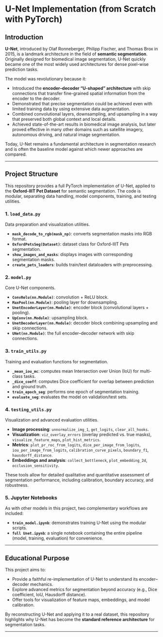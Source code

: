 # U-Net Implementation (from Scratch with PyTorch)

## Introduction

**U-Net**, introduced by Olaf Ronneberger, Philipp Fischer, and Thomas Brox in 2015, is a landmark architecture in the field of **semantic segmentation**. Originally designed for biomedical image segmentation, U-Net quickly became one of the most widely used architectures for dense pixel-wise prediction tasks.  

The model was revolutionary because it:  
- Introduced the **encoder–decoder “U-shaped” architecture** with skip connections that transfer fine-grained spatial information from the encoder to the decoder.  
- Demonstrated that precise segmentation could be achieved even with limited training data by using extensive data augmentation.  
- Combined convolutional layers, downsampling, and upsampling in a way that preserved both global context and local details.  
- Achieved state-of-the-art results in biomedical image analysis, but later proved effective in many other domains such as satellite imagery, autonomous driving, and natural image segmentation.  

Today, U-Net remains a fundamental architecture in segmentation research and is often the baseline model against which newer approaches are compared.

---

## Project Structure

This repository provides a full PyTorch implementation of U-Net, applied to the **Oxford-IIIT Pet Dataset** for semantic segmentation. The code is modular, separating data handling, model components, training, and testing utilities.

### 1. `load_data.py`
Data preparation and visualization utilities.  
- **`mask_decode_to_rgb(mask_np)`**: converts segmentation masks into RGB format.  
- **`OxfordPetsSeg(Dataset)`**: dataset class for Oxford-IIIT Pets segmentation.  
- **`show_images_and_masks`**: displays images with corresponding segmentation masks.  
- **`create_pets_loaders`**: builds train/test dataloaders with preprocessing.

### 2. `model.py`
Core U-Net components.  
- **`ConvRelu(nn.Module)`**: convolution + ReLU block.  
- **`MaxPool(nn.Module)`**: pooling layer for downsampling.  
- **`UnetEncoderLayer(nn.Module)`**: encoder block (convolutional layers + pooling).  
- **`UpConv(nn.Module)`**: upsampling block.  
- **`UnetDecoderLayer(nn.Module)`**: decoder block combining upsampling and skip connections.  
- **`UNet(nn.Module)`**: the full encoder–decoder network with skip connections.

### 3. `train_utils.py`
Training and evaluation functions for segmentation.  
- **`_mean_iou_mc`**: computes mean Intersection over Union (IoU) for multi-class tasks.  
- **`_dice_coeff`**: computes Dice coefficient for overlap between prediction and ground truth.  
- **`train_epoch_seg`**: performs one epoch of segmentation training.  
- **`evaluate_seg`**: evaluates the model on validation/test sets.

### 4. `testing_utils.py`
Visualization and advanced evaluation utilities.  
- **Image processing**: `unnormalize_img_1`, `get_logits`, `clear_all_hooks`.  
- **Visualization**: `viz_overlay_errors` (overlay predicted vs. true masks), `visualize_feature_maps`, `plot_hist_metrics`.  
- **Metrics**: `plot_pr_roc_from_logits`, `dice_per_image_from_logits`, `iou_per_image_from_logits`, `calibration_curve_pixels`, `boundary_f1`, `hausdorff_distance`.  
- **Embeddings and analysis**: `collect_bottleneck`, `plot_embedding_2d`, `occlusion_sensitivity`.  

These tools allow for detailed qualitative and quantitative assessment of segmentation performance, including calibration, boundary accuracy, and robustness.

### 5. Jupyter Notebooks
As with other models in this project, two complementary workflows are included:  
- **`train_model.ipynb`**: demonstrates training U-Net using the modular scripts.  
- **`full Unet.ipynb`**: a single notebook containing the entire pipeline (model, training, evaluation) for convenience.

---

## Educational Purpose

This project aims to:  
- Provide a faithful re-implementation of U-Net to understand its encoder–decoder mechanics.  
- Explore advanced metrics for segmentation beyond accuracy (e.g., Dice coefficient, IoU, Hausdorff distance).  
- Offer tools for visualization of feature maps, embeddings, and model calibration.  

By reconstructing U-Net and applying it to a real dataset, this repository highlights why U-Net has become the **standard reference architecture** for segmentation tasks.

---
